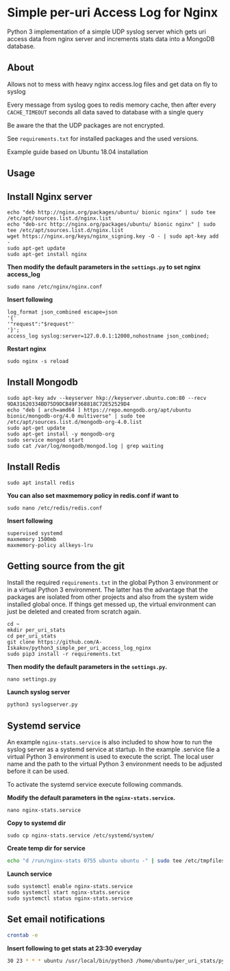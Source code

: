 
Simple per-uri Access Log for Nginx
===================================

Python 3 implementation of a simple UDP syslog server which gets uri access data from nginx server and increments stats data into a MongoDB database.

About
-----

Allows not to mess with heavy nginx access.log files and get data on fly to syslog

Every message from syslog goes to redis memory cache, then after every `CACHE_TIMEOUT` seconds all data saved to database with a single query

Be aware the that the UDP packages are not encrypted.

See ``requirements.txt`` for installed packages and the used versions.

Example guide based on Ubuntu 18.04 installation

Usage
-----

Install Nginx server
--------------------

    echo "deb http://nginx.org/packages/ubuntu/ bionic nginx" | sudo tee /etc/apt/sources.list.d/nginx.list
    echo "deb-src http://nginx.org/packages/ubuntu/ bionic nginx" | sudo tee /etc/apt/sources.list.d/nginx.list
    wget https://nginx.org/keys/nginx_signing.key -O - | sudo apt-key add -
    sudo apt-get update
    sudo apt-get install nginx



**Then modify the default parameters in the ``settings.py`` to set nginx access_log**


    sudo nano /etc/nginx/nginx.conf


**Insert following**



```shell
log_format json_combined escape=json
'{'
'"request":"$request"'
'}';
access_log syslog:server=127.0.0.1:12000,nohostname json_combined;
```

**Restart nginx**


    sudo nginx -s reload

Install Mongodb
---------------

    sudo apt-key adv --keyserver hkp://keyserver.ubuntu.com:80 --recv 9DA31620334BD75D9DCB49F368818C72E52529D4
    echo "deb [ arch=amd64 ] https://repo.mongodb.org/apt/ubuntu bionic/mongodb-org/4.0 multiverse" | sudo tee /etc/apt/sources.list.d/mongodb-org-4.0.list
    sudo apt-get update
    sudo apt-get install -y mongodb-org
    sudo service mongod start
    sudo cat /var/log/mongodb/mongod.log | grep waiting




Install Redis
-------------
    sudo apt install redis


**You can also set maxmemory policy in redis.conf if want to**


    sudo nano /etc/redis/redis.conf

**Insert following**


    supervised systemd
    maxmemory 1500mb
    maxmemory-policy allkeys-lru



Getting source from the git
---------------------------

Install the required ``requirements.txt`` in the global Python 3
environment or in a virtual Python 3 environment. The latter has the advantage that
the packages are isolated from other projects and also from the system wide
installed global once. If things get messed up, the virtual environment can
just be deleted and created from scratch again.

    cd ~
    mkdir per_uri_stats
    cd per_uri_stats
    git clone https://github.com/A-Iskakov/python3_simple_per_uri_access_log_nginx
    sudo pip3 install -r requirements.txt



**Then modify the default parameters in the ``settings.py``.**

    nano settings.py

**Launch syslog server**

    python3 syslogserver.py


Systemd service
---------------

An example `nginx-stats.service` is also included to show how to run the syslog server
as a systemd service at startup.
In the example .service file a virtual Python 3 environment is used to execute
the script. The local user name and the path to the virtual Python 3 environment
needs to be adjusted before it can be used.

To activate the systemd service execute following commands.

**Modify the default parameters in the `nginx-stats.service`.**

    nano nginx-stats.service

**Copy to systemd dir**

    sudo cp nginx-stats.service /etc/systemd/system/

**Create temp dir for service**


```bash
echo "d /run/nginx-stats 0755 ubuntu ubuntu -" | sudo tee /etc/tmpfiles.d/nginx-stats.conf
```



**Launch service**


```shell
sudo systemctl enable nginx-stats.service
sudo systemctl start nginx-stats.service
sudo systemctl status nginx-stats.service
```

Set email notifications
-----------------------

```sh
crontab -e
```

**Insert following to get stats at 23:30 everyday**

```sh
30 23 * * * ubuntu /usr/local/bin/python3 /home/ubuntu/per_uri_stats/python3_simple_per_uri_access_log_nginx/send_email_stats.py
```
